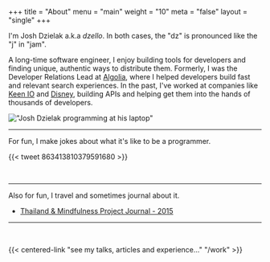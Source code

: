 +++
title = "About"
menu = "main"
weight = "10"
meta = "false"
layout = "single"
+++

I'm Josh Dzielak a.k.a *dzello*. In both cases, the "dz" is pronounced like the "j" in "jam".

A long-time software engineer, I enjoy building tools for developers and finding unique, authentic ways to distribute them. Formerly, I was the Developer Relations Lead at [Algolia](https://algolia.com/), where I helped developers build fast and relevant search experiences. In the past, I've worked at companies like [Keen IO](https://keen.io/) and [Disney](https://github.com/disney), building APIs and helping get them into the hands of thousands of developers.

!["Josh Dzielak programming at his laptop"](/images/josh-dzielak-programming.jpeg)

<hr>

For fun, I make jokes about what it's like to be a programmer.

{{< tweet 863413810379591680 >}}

<br>
<hr>

Also for fun, I travel and sometimes journal about it.

- [Thailand & Mindfulness Project Journal - 2015](/thailand)

<hr>
<br>

{{< centered-link "see my talks, articles and experience..." "/work" >}}
